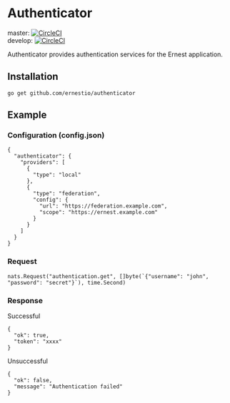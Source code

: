 # Authenticator

master:  [![CircleCI](https://circleci.com/gh/ernestio/authenticator/tree/master.svg?style=shield)](https://circleci.com/gh/ernestio/authenticator/tree/master)  
develop: [![CircleCI](https://circleci.com/gh/ernestio/authenticator/tree/develop.svg?style=shield)](https://circleci.com/gh/ernestio/authenticator/tree/develop)

Authenticator provides authentication services for the Ernest application.

## Installation

```
go get github.com/ernestio/authenticator
```

## Example

### Configuration (config.json)

```
{
  "authenticator": {
    "providers": [
      {
        "type": "local"
      },
      {
        "type": "federation",
        "config": {
          "url": "https://federation.example.com",
          "scope": "https://ernest.example.com"
        }
      }
    ]
  }
}
```

### Request

```
nats.Request("authentication.get", []byte(`{"username": "john", "password": "secret"}`), time.Second)
```

### Response

Successful
```
{
  "ok": true,
  "token": "xxxx"
}
```

Unsuccessful
```
{
  "ok": false,
  "message": "Authentication failed"
}
```
